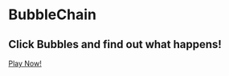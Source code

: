 BubbleChain
===========

Click Bubbles and find out what happens!
----

[Play Now!](http://dbz.github.io/BubbleChain/)

